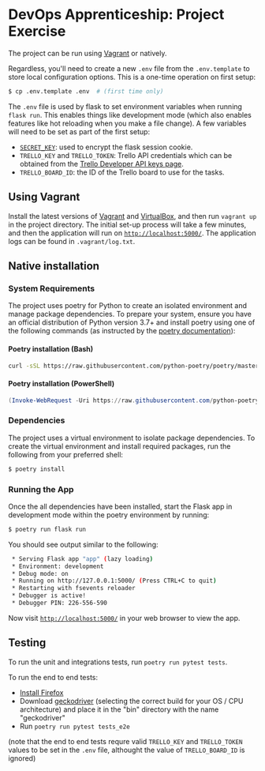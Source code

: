 # DevOps Apprenticeship: Project Exercise

The project can be run using [Vagrant](https://www.vagrantup.com/) or natively.

Regardless, you'll need to create a new `.env` file from the `.env.template` to store local configuration options. This is a one-time operation on first setup:

```bash
$ cp .env.template .env  # (first time only)
```

The `.env` file is used by flask to set environment variables when running `flask run`. This enables things like development mode (which also enables features like hot reloading when you make a file change). A few variables will need to be set as part of the first setup:
- [`SECRET_KEY`](https://flask.palletsprojects.com/en/1.1.x/config/#SECRET_KEY): used to encrypt the flask session cookie.
- `TRELLO_KEY` and `TRELLO_TOKEN`: Trello API credentials which can be obtained from the [Trello Developer API keys page](https://trello.com/app-key).
- `TRELLO_BOARD_ID`: the ID of the Trello board to use for the tasks.

## Using Vagrant

Install the latest versions of [Vagrant](https://www.vagrantup.com/downloads) and [VirtualBox](https://www.virtualbox.org/), and then run `vagrant up` in the project directory. The initial set-up process will take a few minutes, and then the application will run on [`http://localhost:5000/`](http://localhost:5000/). The application logs can be found in `.vagrant/log.txt`.

## Native installation

### System Requirements

The project uses poetry for Python to create an isolated environment and manage package dependencies. To prepare your system, ensure you have an official distribution of Python version 3.7+ and install poetry using one of the following commands (as instructed by the [poetry documentation](https://python-poetry.org/docs/#system-requirements)):

#### Poetry installation (Bash)

```bash
curl -sSL https://raw.githubusercontent.com/python-poetry/poetry/master/get-poetry.py | python
```

#### Poetry installation (PowerShell)

```powershell
(Invoke-WebRequest -Uri https://raw.githubusercontent.com/python-poetry/poetry/master/get-poetry.py -UseBasicParsing).Content | python
```

### Dependencies

The project uses a virtual environment to isolate package dependencies. To create the virtual environment and install required packages, run the following from your preferred shell:

```bash
$ poetry install
```

### Running the App

Once the all dependencies have been installed, start the Flask app in development mode within the poetry environment by running:
```bash
$ poetry run flask run
```

You should see output similar to the following:
```bash
 * Serving Flask app "app" (lazy loading)
 * Environment: development
 * Debug mode: on
 * Running on http://127.0.0.1:5000/ (Press CTRL+C to quit)
 * Restarting with fsevents reloader
 * Debugger is active!
 * Debugger PIN: 226-556-590
```
Now visit [`http://localhost:5000/`](http://localhost:5000/) in your web browser to view the app.

## Testing

To run the unit and integrations tests, run `poetry run pytest tests`.

To run the end to end tests:
- [Install Firefox](https://www.mozilla.org/en-GB/firefox/new/)
- Download [geckodriver](https://github.com/mozilla/geckodriver/releases) (selecting the correct build for your OS / CPU architecture) and place it in the "bin" directory with the name "geckodriver"
- Run `poetry run pytest tests_e2e`

(note that the end to end tests requre valid `TRELLO_KEY` and `TRELLO_TOKEN` values to be set in the `.env` file, althought the value of `TRELLO_BOARD_ID` is ignored)
